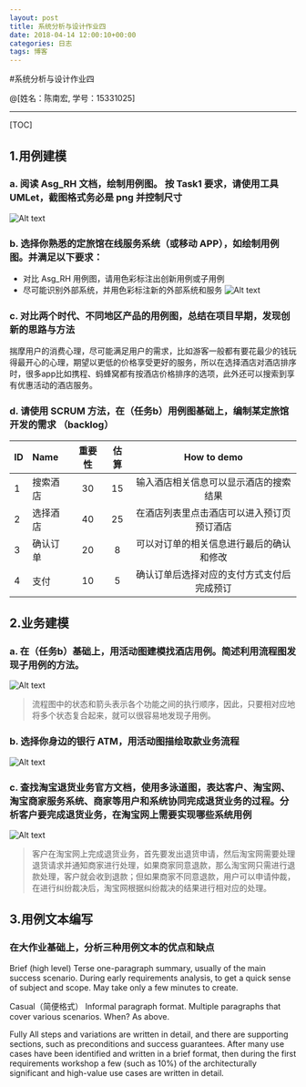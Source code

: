 ```yaml
---
layout: post
title: 系统分析与设计作业四
date: 2018-04-14 12:00:10+00:00
categories: 日志
tags: 博客
---
```

#系统分析与设计作业四

@[姓名：陈南宏, 学号：15331025]

-------------------

[TOC]

## 1.用例建模

### a. 阅读 Asg_RH 文档，绘制用例图。 按 Task1 要求，请使用工具 UMLet，截图格式务必是 png 并控制尺寸
![Alt text](./reserve_hotel_1_a.png)

### b. 选择你熟悉的定旅馆在线服务系统（或移动 APP），如绘制用例图。并满足以下要求：
- 对比 Asg_RH 用例图，请用色彩标注出创新用例或子用例
- 尽可能识别外部系统，并用色彩标注新的外部系统和服务
![Alt text](./reserve_hotel_1_b.png)

### c. 对比两个时代、不同地区产品的用例图，总结在项目早期，发现创新的思路与方法
揣摩用户的消费心理，尽可能满足用户的需求，比如游客一般都有要花最少的钱玩得最开心的心理，期望以更低的价格享受更好的服务，所以在选择酒店对酒店排序时，很多app比如携程、蚂蜂窝都有按酒店价格排序的选项，此外还可以搜索到享有优惠活动的酒店服务。

### d. 请使用 SCRUM 方法，在（任务b）用例图基础上，编制某定旅馆开发的需求 （backlog）
| ID  | Name     | 重要性 | 估算 | How to demo                               |
| --- | :------- | :--------: | :------: | :---------------------------------------: |
| 1   | 搜索酒店 | 30         | 15       | 输入酒店相关信息可以显示酒店的搜索结果              |
| 2   | 选择酒店 | 40          | 25       | 在酒店列表里点击酒店可以进入预订页预订酒店        |
| 3   | 确认订单 | 20          | 8        | 可以对订单的相关信息进行最后的确认和修改      |
| 4   | 支付     | 10         | 5        | 确认订单后选择对应的支付方式支付后完成预订                            |

## 2.业务建模

### a. 在（任务b）基础上，用活动图建模找酒店用例。简述利用流程图发现子用例的方法。
![Alt text](./reserve_hotel_2_a.png)
> 流程图中的状态和箭头表示各个功能之间的执行顺序，因此，只要相对应地将多个状态复合起来，就可以很容易地发现子用例。

### b. 选择你身边的银行 ATM，用活动图描绘取款业务流程
![Alt text](./ATM_2_b.png)

### c. 查找淘宝退货业务官方文档，使用多泳道图，表达客户、淘宝网、淘宝商家服务系统、商家等用户和系统协同完成退货业务的过程。分析客户要完成退货业务，在淘宝网上需要实现哪些系统用例
![Alt text](./lane_2_c.png)
> 客户在淘宝网上完成退货业务，首先要发出退货申请，然后淘宝网需要处理退货请求并通知商家进行处理，如果商家同意退款，那么淘宝网只需进行退款处理，客户就会收到退款；但如果商家不同意退款，用户可以申请仲裁，在进行纠纷裁决后，淘宝网根据纠纷裁决的结果进行相对应的处理。

## 3.用例文本编写

### 在大作业基础上，分析三种用例文本的优点和缺点
Brief (high level)
Terse one-paragraph summary, usually of the main success scenario. During early requirements analysis, to get a quick sense of subject and scope. May take only a few minutes to create.

Casual（简便格式）
Informal paragraph format. Multiple paragraphs that cover various scenarios. When? As above.

Fully
All steps and variations are written in detail, and there are supporting sections, such as preconditions and success guarantees. After many use cases have been identified and written in a brief format, then during the first requirements workshop a few (such as 10%) of the architecturally significant and high-value use cases are written in detail.
